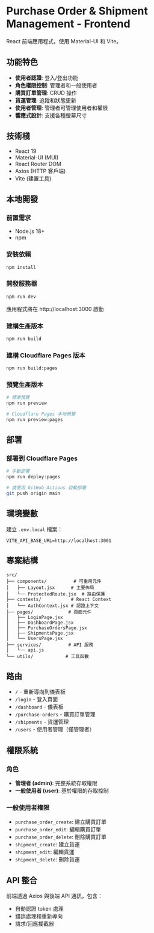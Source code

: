 # Purchase Order & Shipment Management - Frontend

React 前端應用程式，使用 Material-UI 和 Vite。

## 功能特色

- **使用者認證**: 登入/登出功能
- **角色權限控制**: 管理者和一般使用者
- **購買訂單管理**: CRUD 操作
- **貨運管理**: 追蹤和狀態更新
- **使用者管理**: 管理者可管理使用者和權限
- **響應式設計**: 支援各種螢幕尺寸

## 技術棧

- React 19
- Material-UI (MUI)
- React Router DOM
- Axios (HTTP 客戶端)
- Vite (建置工具)

## 本地開發

### 前置需求
- Node.js 18+
- npm

### 安裝依賴
```bash
npm install
```

### 開發服務器
```bash
npm run dev
```
應用程式將在 http://localhost:3000 啟動

### 建構生產版本
```bash
npm run build
```

### 建構 Cloudflare Pages 版本
```bash
npm run build:pages
```

### 預覽生產版本
```bash
# 標準預覽
npm run preview

# Cloudflare Pages 本地預覽
npm run preview:pages
```

## 部署

### 部署到 Cloudflare Pages
```bash
# 手動部署
npm run deploy:pages

# 或使用 GitHub Actions 自動部署
git push origin main
```

## 環境變數

建立 `.env.local` 檔案：
```
VITE_API_BASE_URL=http://localhost:3001
```

## 專案結構

```
src/
├── components/          # 可重用元件
│   ├── Layout.jsx      # 主要佈局
│   └── ProtectedRoute.jsx  # 路由保護
├── contexts/           # React Context
│   └── AuthContext.jsx # 認證上下文
├── pages/             # 頁面元件
│   ├── LoginPage.jsx
│   ├── DashboardPage.jsx
│   ├── PurchaseOrdersPage.jsx
│   ├── ShipmentsPage.jsx
│   └── UsersPage.jsx
├── services/          # API 服務
│   └── api.js
└── utils/            # 工具函數
```

## 路由

- `/` - 重新導向到儀表板
- `/login` - 登入頁面
- `/dashboard` - 儀表板
- `/purchase-orders` - 購買訂單管理
- `/shipments` - 貨運管理
- `/users` - 使用者管理（僅管理者）

## 權限系統

### 角色
- **管理者 (admin)**: 完整系統存取權限
- **一般使用者 (user)**: 基於權限的存取控制

### 一般使用者權限
- `purchase_order_create`: 建立購買訂單
- `purchase_order_edit`: 編輯購買訂單
- `purchase_order_delete`: 刪除購買訂單
- `shipment_create`: 建立貨運
- `shipment_edit`: 編輯貨運
- `shipment_delete`: 刪除貨運

## API 整合

前端透過 Axios 與後端 API 通訊，包含：
- 自動認證 token 處理
- 錯誤處理和重新導向
- 請求/回應攔截器